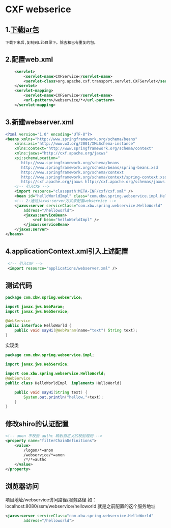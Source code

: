 # CXF webserice

## 1.[下载jar包](http://cxf.apache.org/download.html)
	
	下载下来后,复制到Lib目录下。除去和已有重复的包。

## 2.配置web.xml
```xml
	<servlet>
        <servlet-name>CXFService</servlet-name>
        <servlet-class>org.apache.cxf.transport.servlet.CXFServlet</servlet-class>
    </servlet>
    <servlet-mapping>
        <servlet-name>CXFService</servlet-name>
        <url-pattern>/webservice/*</url-pattern>
    </servlet-mapping>  
```

##  3.新建webserver.xml

```xml
<?xml version="1.0" encoding="UTF-8"?>
<beans xmlns="http://www.springframework.org/schema/beans"
	xmlns:xsi="http://www.w3.org/2001/XMLSchema-instance" 
	xmlns:context="http://www.springframework.org/schema/context"
	xmlns:jaxws="http://cxf.apache.org/jaxws"
	xsi:schemaLocation="
       http://www.springframework.org/schema/beans 
       http://www.springframework.org/schema/beans/spring-beans.xsd
       http://www.springframework.org/schema/context 
       http://www.springframework.org/schema/context/spring-context.xsd
       http://cxf.apache.org/jaxws http://cxf.apache.org/schemas/jaxws.xsd">
	<!-- 引入CXF -->
	<import resource="classpath:META-INF/cxf/cxf.xml" />
	<bean id="helloWorldImpl" class="com.xbw.spring.webservice.impl.HelloWorldImpl" />
	<!-- 2:通过jaxws:server方式来配置webservice -->
	<jaxws:server serviceClass="com.xbw.spring.webservice.HelloWorld"
		address="/helloworld">
		<jaxws:serviceBean>
			<ref bean="helloWorldImpl" />
		</jaxws:serviceBean>
	</jaxws:server>
</beans>

```

## 4.applicationContext.xml引入上述配置
```xml
 <!-- 引入CXF -->
 <import resource="applications/webserver.xml" />
```

## 测试代码
	
```java
package com.xbw.spring.webservice; 

import javax.jws.WebParam;
import javax.jws.WebService;

@WebService
public interface HelloWorld {
	public void sayHi(@WebParam(name="text") String text);
}

```
实现类

```java
package com.xbw.spring.webservice.impl; 

import javax.jws.WebService;

import com.xbw.spring.webservice.HelloWorld;
@WebService
public class HelloWorldImpl  implements HelloWorld{

	public void sayHi(String text) {
		System.out.println("hellow,"+text);
	}
}
```
## 修改shiro的认证配置
```xml
<!-- anon 不校验 authc 映射自定义的校验规则 -->
<property name="filterChainDefinitions">
	<value>
		/logon/*=anon
		/webservice/*=anon
		/*/*=authc
	</value>
</property>
```

## 浏览器访问
项目地址/webservice访问路径/服务路径
如：localhost:8080/ssm/webservice/helloworld
就是之前配置的这个服务地址
```xml
<jaxws:server serviceClass="com.xbw.spring.webservice.HelloWorld"
		address="/helloworld">
```